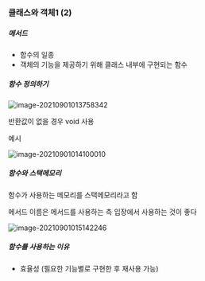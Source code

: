 ### 클래스와 객체1 (2)



##### 메서드

- 함수의 일종
- 객체의 기능을 제공하기 위해 클래스 내부에 구현되는 함수



##### 함수 정의하기

![image-20210901013758342](C:\Users\multicampus\AppData\Roaming\Typora\typora-user-images\image-20210901013758342.png)

반환값이 없을 경우 void 사용



예시

![image-20210901014100010](C:\Users\multicampus\AppData\Roaming\Typora\typora-user-images\image-20210901014100010.png)





##### 함수와 스택메모리

함수가 사용하는 메모리를 스택메모리라고 함



메서드 이름은 메서드를 사용하는 측 입장에서 사용하는 것이 좋다

![image-20210901015142246](C:\Users\multicampus\AppData\Roaming\Typora\typora-user-images\image-20210901015142246.png)





##### 함수를 사용하는 이유

- 효율성 (필요한 기능별로 구현한 후 재사용 가능)